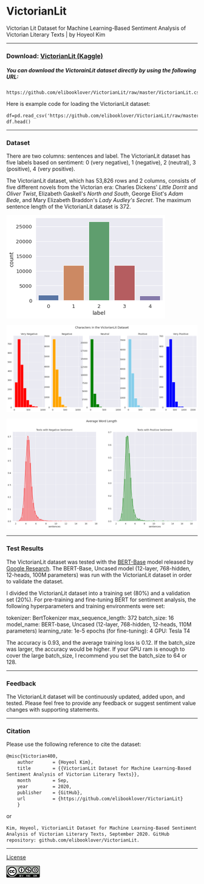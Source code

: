 # VictorianLit

Victorian Lit Dataset for Machine Learning-Based Sentiment Analysis of Victorian Literary Texts | by Hoyeol Kim

---
### Download: [VictorianLit (Kaggle)](https://www.kaggle.com/elibooklover/victorianlit/download)

##### You can download the VictorainLit dataset directly by using the following URL: 
```
https://github.com/elibooklover/VictorianLit/raw/master/VictorianLit.csv
```
Here is example code for loading the VictorianLit dataset: 
```
df=pd.read_csv('https://github.com/elibooklover/VictorianLit/raw/master/VictorianLit.csv')
df.head()
```
---
### Dataset
There are two columns: sentences and label. The VictorianLit dataset has five labels based on sentiment: 0 (very negative), 1 (negative), 2 (neutral), 3 (positive), 4 (very positive).

The VictorianLit dataset, which has 53,826 rows and 2 columns, consists of five different novels from the Victorian era: Charles Dickens' *Little Dorrit* and *Oliver Twist*, Elizabeth Gaskell's *North and South*, George Eliot's *Adam Bede*, and Mary Elizabeth Braddon's *Lady Audley's Secret*. The maximum sentence length of the VictorianLit dataset is 372.

![VictorianLit1](https://github.com/elibooklover/VictorianLit/blob/master/VictorianLit1.png)

![VictorianLit2](https://github.com/elibooklover/VictorianLit/blob/master/VictorianLit2.png)

![VictorianLit3](https://github.com/elibooklover/VictorianLit/blob/master/VictorianLit3.png)

---
### Test Results
The VictorianLit dataset was tested with the [BERT-Base](https://github.com/google-research/bert) model released by [Google Research](https://github.com/google-research). The BERT-Base, Uncased model (12-layer, 768-hidden, 12-heads, 100M parameters) was run with the VictorianLit dataset in order to validate the dataset.

I divided the VictorianLit dataset into a training set (80%) and a validation set (20%). For pre-training and fine-tuning BERT for sentiment analysis, the following hyperparameters and training environments were set:

tokenizer: BertTokenizer
max_sequence_length: 372
batch_size: 16
model_name: BERT-base, Uncased (12-layer, 768-hidden, 12-heads, 110M parameters)
learning_rate: 1e-5
epochs (for fine-tuning): 4
GPU: Tesla T4

The accuracy is 0.93, and the average training loss is 0.12. If the batch_size was larger, the accuracy would be higher. If your GPU ram is enough to cover the large batch_size, I recommend you set the batch_size to 64 or 128.

---
### Feedback
The VictorianLit dataset will be continuously updated, added upon, and tested. Please feel free to provide any feedback or suggest sentiment value changes with supporting statements.

---
### Citation
Please use the following reference to cite the dataset:
```
@misc{Victorian400,
    author       = {Hoyeol Kim},
    title        = {{VictorianLit Dataset for Machine Learning-Based Sentiment Analysis of Victorian Literary Texts}},
    month        = Sep,
    year         = 2020,
    publisher    = {GitHub},
    url          = {https://github.com/elibooklover/VictorianLit}
    }
```

or 

```
Kim, Hoyeol, VictorianLit Dataset for Machine Learning-Based Sentiment Analysis of Victorian Literary Texts, September 2020. GitHub repository: github.com/elibooklover/VictorianLit.
```
---
[License](https://creativecommons.org/licenses/by-nc-sa/4.0/)

![License](https://github.com/elibooklover/VictorianLit/blob/master/license.png)